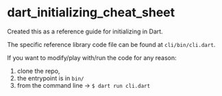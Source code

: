 # dart_initializing_cheat_sheet

Created this as a reference guide for initializing in Dart.

The specific reference library code file can be found at `cli/bin/cli.dart`.

If you want to modify/play with/run the code for any reason:
1) clone the repo,
2) the entrypoint is in `bin/` 
3) from the command line -> `$ dart run cli.dart`
